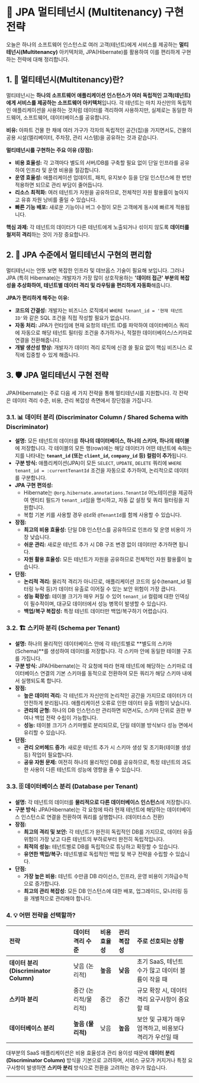 # 🏢 JPA 멀티테넌시 (Multitenancy) 구현 전략

오늘은 하나의 소프트웨어 인스턴스로 여러 고객(테넌트)에게 서비스를 제공하는 **멀티테넌시(Multitenancy)** 아키텍처와, JPA(Hibernate)를 활용하여 이를 편리하게 구현하는 전략에 대해 정리합니다.

## 1. 🏢 멀티테넌시(Multitenancy)란?

멀티테넌시는 **하나의 소프트웨어 애플리케이션 인스턴스가 여러 독립적인 고객(테넌트)에게 서비스를 제공하는 소프트웨어 아키텍처**입니다. 각 테넌트는 마치 자신만의 독립적인 애플리케이션을 사용하는 것처럼 데이터를 격리하여 사용하지만, 실제로는 동일한 하드웨어, 소프트웨어, 데이터베이스를 공유합니다.

**비유:** 아파트 건물 한 채에 여러 가구가 각자의 독립적인 공간(집)을 가지면서도, 건물의 공용 시설(엘리베이터, 주차장, 관리 시스템)을 공유하는 것과 같습니다.

**멀티테넌시를 구현하는 주요 이유 (장점):**

* **비용 효율성:** 각 고객마다 별도의 서버/DB를 구축할 필요 없이 단일 인프라를 공유하여 인프라 및 운영 비용을 절감합니다.
* **운영 효율성:** 애플리케이션 업데이트, 패치, 유지보수 등을 단일 인스턴스에 한 번만 적용하면 되므로 관리 부담이 줄어듭니다.
* **리소스 최적화:** 여러 테넌트가 자원을 공유하므로, 전체적인 자원 활용률이 높아지고 유휴 자원 낭비를 줄일 수 있습니다.
* **빠른 기능 배포:** 새로운 기능이나 버그 수정이 모든 고객에게 동시에 빠르게 적용됩니다.

**핵심 과제:** 각 테넌트의 데이터가 다른 테넌트에게 노출되거나 섞이지 않도록 **데이터를 철저히 격리**하는 것이 가장 중요합니다.

## 2. 🧩 JPA 수준에서 멀티테넌시 구현의 편리함

멀티테넌시는 언뜻 보면 복잡한 인프라 및 데브옵스 기술이 필요해 보입니다. 그러나 JPA (특히 Hibernate)는 개발자가 가장 많이 상호작용하는 **'데이터 접근' 부분의 복잡성을 추상화하여, 테넌트별 데이터 격리 및 라우팅을 편리하게 자동화**해줍니다.

**JPA가 편리하게 해주는 이유:**

* **코드의 간결성:** 개발자는 비즈니스 로직에서 `WHERE tenant_id = '현재 테넌트 ID'`와 같은 SQL 조건을 직접 작성할 필요가 없습니다.
* **자동 처리:** JPA가 런타임에 현재 요청의 테넌트 ID를 파악하여 데이터베이스 쿼리에 자동으로 해당 테넌트 필터링 조건을 추가하거나, 적절한 데이터베이스/스키마로 연결을 전환해줍니다.
* **개발 생산성 향상:** 개발자가 데이터 격리 로직에 신경 쓸 필요 없이 핵심 비즈니스 로직에 집중할 수 있게 해줍니다.

## 3. 🛡️ JPA 멀티테넌시 구현 전략

JPA(Hibernate)는 주로 다음 세 가지 전략을 통해 멀티테넌시를 지원합니다. 각 전략은 데이터 격리 수준, 비용, 관리 복잡성 측면에서 장단점을 가집니다.

### 3.1. 📊 데이터 분리 (Discriminator Column / Shared Schema with Discriminator)

* **설명:** 모든 테넌트의 데이터를 **하나의 데이터베이스, 하나의 스키마, 하나의 테이블**에 저장합니다. 각 테이블의 모든 행(row)에는 해당 데이터가 어떤 테넌트에 속하는지를 나타내는 **`tenant_id` (또는 `client_id`, `company_id` 등) 컬럼이 추가**됩니다.
* **구분 방식:** 애플리케이션(JPA)이 모든 `SELECT`, `UPDATE`, `DELETE` 쿼리에 `WHERE tenant_id = :currentTenantId` 조건을 자동으로 추가하여, 논리적으로 데이터를 구분합니다.
* **JPA 구현 편의성:**
    * Hibernate는 `@org.hibernate.annotations.TenantId` 어노테이션을 제공하여 엔티티 필드가 `tenant_id`임을 명시하고, 자동 값 설정 및 쿼리 필터링을 지원합니다.
    * 복합 기본 키를 사용할 경우 `@Id`와 `@TenantId`를 함께 사용할 수 있습니다.
* **장점:**
    * **최고의 비용 효율성:** 단일 DB 인스턴스를 공유하므로 인프라 및 운영 비용이 가장 낮습니다.
    * **쉬운 관리:** 새로운 테넌트 추가 시 DB 구조 변경 없이 데이터만 추가하면 됩니다.
    * **자원 활용 효율성:** 모든 테넌트가 자원을 공유하므로 전체적인 자원 활용률이 높습니다.
* **단점:**
    * **논리적 격리:** 물리적 격리가 아니므로, 애플리케이션 코드의 실수(tenant_id 필터링 누락 등)가 데이터 유출로 이어질 수 있는 보안 위험이 가장 큽니다.
    * **성능 확장성:** 테이블 크기가 매우 커질 수 있어 `tenant_id` 컬럼에 대한 인덱싱이 필수적이며, 대규모 데이터에서 성능 병목이 발생할 수 있습니다.
    * **백업/복구 복잡성:** 특정 테넌트 데이터만 백업/복구하기 어렵습니다.

### 3.2. 🏗️ 스키마 분리 (Schema per Tenant)

* **설명:** 하나의 물리적인 데이터베이스 안에 각 테넌트별로 **별도의 스키마(Schema)**를 생성하여 데이터를 저장합니다. 각 스키마 안에 동일한 테이블 구조를 가집니다.
* **구분 방식:** JPA(Hibernate)는 각 요청에 따라 현재 테넌트에 해당하는 스키마로 데이터베이스 연결의 기본 스키마를 동적으로 전환하여 모든 쿼리가 해당 스키마 내에서 실행되도록 합니다.
* **장점:**
    * **높은 데이터 격리:** 각 테넌트가 자신만의 논리적인 공간을 가지므로 데이터가 더 안전하게 분리됩니다. 애플리케이션 오류로 인한 데이터 유출 위험이 낮습니다.
    * **관리의 균형:** 하나의 DB 인스턴스만 관리하면 되면서도, 스키마 단위로 권한 부여나 백업 전략 수립이 가능합니다.
    * **성능:** 테이블 크기가 스키마별로 분리되므로, 단일 테이블 방식보다 성능 면에서 유리할 수 있습니다.
* **단점:**
    * **관리 오버헤드 증가:** 새로운 테넌트 추가 시 스키마 생성 및 초기화(테이블 생성 등) 작업이 필요합니다.
    * **공유 자원 문제:** 여전히 하나의 물리적인 DB를 공유하므로, 특정 테넌트의 과도한 사용이 다른 테넌트의 성능에 영향을 줄 수 있습니다.

### 3.3. 🗄️ 데이터베이스 분리 (Database per Tenant)

* **설명:** 각 테넌트의 데이터를 **물리적으로 다른 데이터베이스 인스턴스**에 저장합니다.
* **구분 방식:** JPA(Hibernate)는 각 요청에 따라 현재 테넌트에 해당하는 데이터베이스 인스턴스로 연결을 전환하여 쿼리를 실행합니다. (데이터소스 전환)
* **장점:**
    * **최고의 격리 및 보안:** 각 테넌트가 완전히 독립적인 DB를 가지므로, 데이터 유출 위험이 가장 낮고 다른 테넌트의 부하로부터 완전히 독립적입니다.
    * **최적의 성능:** 테넌트별로 DB를 독립적으로 튜닝하고 확장할 수 있습니다.
    * **유연한 백업/복구:** 테넌트별로 독립적인 백업 및 복구 전략을 수립할 수 있습니다.
* **단점:**
    * **가장 높은 비용:** 테넌트 수만큼 DB 라이선스, 인프라, 운영 비용이 기하급수적으로 증가합니다.
    * **최고의 관리 복잡성:** 모든 DB 인스턴스에 대한 배포, 업그레이드, 모니터링 등을 개별적으로 관리해야 합니다.

### 4. 💡 어떤 전략을 선택할까?

| 전략                         | 데이터 격리 수준 | 비용 효율성 | 관리 복잡성 | 주로 선호되는 상황                                             |
| :--------------------------- | :--------------- | :---------- | :---------- | :------------------------------------------------------------- |
| **데이터 분리 (Discriminator Column)** | 낮음 (논리적)    | **높음** | **낮음** | 초기 SaaS, 테넌트 수가 많고 데이터 볼륨이 작을 때             |
| **스키마 분리** | 중간 (논리적/물리적) | 중간        | 중간        | 규모 확장 시, 데이터 격리 요구사항이 중요할 때               |
| **데이터베이스 분리** | **높음 (물리적)** | 낮음        | **높음** | 보안 및 규제가 매우 엄격하고, 비용보다 격리가 우선일 때       |

대부분의 SaaS 애플리케이션은 비용 효율성과 관리 용이성 때문에 **데이터 분리 (Discriminator Column)** 방식을 기본으로 고려하며, 서비스 규모가 커지거나 특정 요구사항이 발생하면 **스키마 분리** 방식으로 전환을 고려하는 경우가 많습니다.

---
